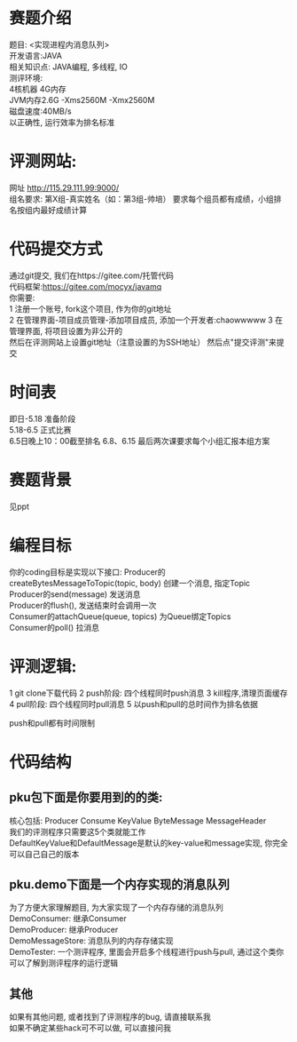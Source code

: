 # 赛题介绍
题目: <实现进程内消息队列>  
开发语言:JAVA  
相关知识点: JAVA编程, 多线程, IO    
测评环境:   
	4核机器 4G内存   
	JVM内存2.6G -Xms2560M -Xmx2560M  
	磁盘速度:40MB/s  
以正确性, 运行效率为排名标准  
# 评测网站:
网址 http://115.29.111.99:9000/    
组名要求: 第X组-真实姓名（如：第3组-帅培）
要求每个组员都有成绩，小组排名按组内最好成绩计算
# 代码提交方式
通过git提交, 我们在https://gitee.com/托管代码  
代码框架:https://gitee.com/mocyx/javamq  
你需要:   
1 注册一个账号, fork这个项目, 作为你的git地址     
2 在管理界面-项目成员管理-添加项目成员, 添加一个开发者:chaowwwww
3 在管理界面, 将项目设置为非公开的    
然后在评测网站上设置git地址（注意设置的为SSH地址）
然后点"提交评测"来提交  

# 时间表
即日-5.18   准备阶段       
5.18-6.5    正式比赛  
6.5日晚上10：00截至排名
6.8、6.15 最后两次课要求每个小组汇报本组方案
# 赛题背景
见ppt
# 编程目标
你的coding目标是实现以下接口:
Producer的createBytesMessageToTopic(topic, body) 创建一个消息, 指定Topic  
Producer的send(message) 发送消息  
Producer的flush(), 发送结束时会调用一次  
Consumer的attachQueue(queue, topics) 为Queue绑定Topics  
Consumer的poll()  拉消息  
# 评测逻辑:
1 git clone下载代码
2 push阶段: 四个线程同时push消息
3 kill程序,清理页面缓存
4 pull阶段: 四个线程同时pull消息
5 以push和pull的总时间作为排名依据

push和pull都有时间限制
# 代码结构
## pku包下面是你要用到的的类:
核心包括: Producer Consume KeyValue ByteMessage MessageHeader  
我们的评测程序只需要这5个类就能工作  
DefaultKeyValue和DefaultMessage是默认的key-value和message实现, 你完全可以自己自己的版本  
## pku.demo下面是一个内存实现的消息队列
为了方便大家理解题目, 为大家实现了一个内存存储的消息队列  
DemoConsumer: 继承Consumer  
DemoProducer: 继承Producer  
DemoMessageStore: 消息队列的内存存储实现  
DemoTester: 一个测评程序, 里面会开启多个线程进行push与pull, 通过这个类你可以了解到测评程序的运行逻辑    
## 其他
如果有其他问题, 或者找到了评测程序的bug, 请直接联系我  
如果不确定某些hack可不可以做, 可以直接问我  

